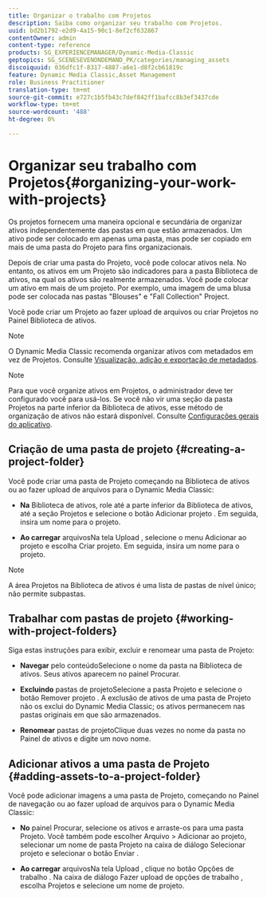 ```yaml
---
title: Organizar o trabalho com Projetos
description: Saiba como organizar seu trabalho com Projetos.
uuid: bd2b1792-e2d9-4a15-90c1-8ef2cf632867
contentOwner: admin
content-type: reference
products: SG_EXPERIENCEMANAGER/Dynamic-Media-Classic
geptopics: SG_SCENESEVENONDEMAND_PK/categories/managing_assets
discoiquuid: 036dfc1f-8317-4887-a6e1-d8f2cb61819c
feature: Dynamic Media Classic,Asset Management
role: Business Practitioner
translation-type: tm+mt
source-git-commit: e727c1b5fb43c7def842ff1bafcc8b3ef3437cde
workflow-type: tm+mt
source-wordcount: '488'
ht-degree: 0%

---
```



# Organizar seu trabalho com Projetos{#organizing-your-work-with-projects}

Os projetos fornecem uma maneira opcional e secundária de organizar ativos independentemente das pastas em que estão armazenados. Um ativo pode ser colocado em apenas uma pasta, mas pode ser copiado em mais de uma pasta do Projeto para fins organizacionais.

Depois de criar uma pasta do Projeto, você pode colocar ativos nela. No entanto, os ativos em um Projeto são indicadores para a pasta Biblioteca de ativos, na qual os ativos são realmente armazenados. Você pode colocar um ativo em mais de um projeto. Por exemplo, uma imagem de uma blusa pode ser colocada nas pastas &quot;Blouses&quot; e &quot;Fall Collection&quot; Project.

Você pode criar um Projeto ao fazer upload de arquivos ou criar Projetos no Painel Biblioteca de ativos.

>[!NOTE]
>
>O Dynamic Media Classic recomenda organizar ativos com metadados em vez de Projetos. Consulte [Visualização, adição e exportação de metadados](viewing-adding-exporting-metadata.md).

>[!NOTE]
>
>Para que você organize ativos em Projetos, o administrador deve ter configurado você para usá-los. Se você não vir uma seção da pasta Projetos na parte inferior da Biblioteca de ativos, esse método de organização de ativos não estará disponível. Consulte [Configurações gerais do aplicativo](application-setup.md#general-settings).

## Criação de uma pasta de projeto {#creating-a-project-folder}

Você pode criar uma pasta de Projeto começando na Biblioteca de ativos ou ao fazer upload de arquivos para o Dynamic Media Classic:

* **Na**
Biblioteca de ativos, role até a parte inferior da Biblioteca de ativos, até a seção Projetos e selecione o botão Adicionar projeto . Em seguida, insira um nome para o projeto.

* **Ao carregar**
arquivosNa tela Upload , selecione o menu Adicionar ao projeto e escolha Criar projeto. Em seguida, insira um nome para o projeto.

>[!NOTE]
>
>A área Projetos na Biblioteca de ativos é uma lista de pastas de nível único; não permite subpastas.

## Trabalhar com pastas de projeto {#working-with-project-folders}

Siga estas instruções para exibir, excluir e renomear uma pasta de Projeto:

* **Navegar**
pelo conteúdoSelecione o nome da pasta na Biblioteca de ativos. Seus ativos aparecem no painel Procurar.

* **Excluindo**
pastas de projetoSelecione a pasta Projeto e selecione o botão Remover projeto . A exclusão de ativos de uma pasta de Projeto não os exclui do Dynamic Media Classic; os ativos permanecem nas pastas originais em que são armazenados.

* **Renomear**
pastas de projetoClique duas vezes no nome da pasta no Painel de ativos e digite um novo nome.

## Adicionar ativos a uma pasta de Projeto {#adding-assets-to-a-project-folder}

Você pode adicionar imagens a uma pasta de Projeto, começando no Painel de navegação ou ao fazer upload de arquivos para o Dynamic Media Classic:

* **No**
painel Procurar, selecione os ativos e arraste-os para uma pasta Projeto. Você também pode escolher Arquivo > Adicionar ao projeto, selecionar um nome de pasta Projeto na caixa de diálogo Selecionar projeto e selecionar o botão Enviar .

* **Ao carregar**
arquivosNa tela Upload , clique no botão Opções de trabalho . Na caixa de diálogo Fazer upload de opções de trabalho , escolha Projetos e selecione um nome de projeto.

